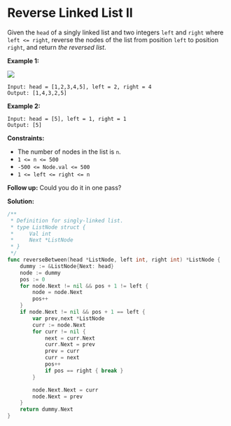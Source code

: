 # Reverse Linked List II

Given the  `head`  of a singly linked list and two integers  `left`  and  `right`  where  `left <= right`, reverse the nodes of the list from position  `left`  to position  `right`, and return  _the reversed list_.

**Example 1:**

![](https://assets.leetcode.com/uploads/2021/02/19/rev2ex2.jpg)

	Input: head = [1,2,3,4,5], left = 2, right = 4
	Output: [1,4,3,2,5]

**Example 2:**

	Input: head = [5], left = 1, right = 1
	Output: [5]

**Constraints:**

-   The number of nodes in the list is  `n`.
-   `1 <= n <= 500`
-   `-500 <= Node.val <= 500`
-   `1 <= left <= right <= n`

**Follow up:** Could you do it in one pass?

**Solution:**

```go
/**
 * Definition for singly-linked list.
 * type ListNode struct {
 *     Val int
 *     Next *ListNode
 * }
 */
func reverseBetween(head *ListNode, left int, right int) *ListNode {
    dummy := &ListNode{Next: head} 
    node := dummy
    pos := 0
    for node.Next != nil && pos + 1 != left {
        node = node.Next
        pos++
    }
    if node.Next != nil && pos + 1 == left {
        var prev,next *ListNode
        curr := node.Next
        for curr != nil {
            next = curr.Next
            curr.Next = prev
            prev = curr
            curr = next
            pos++
            if pos == right { break }
        }

        node.Next.Next = curr
        node.Next = prev
    }
    return dummy.Next
}
```